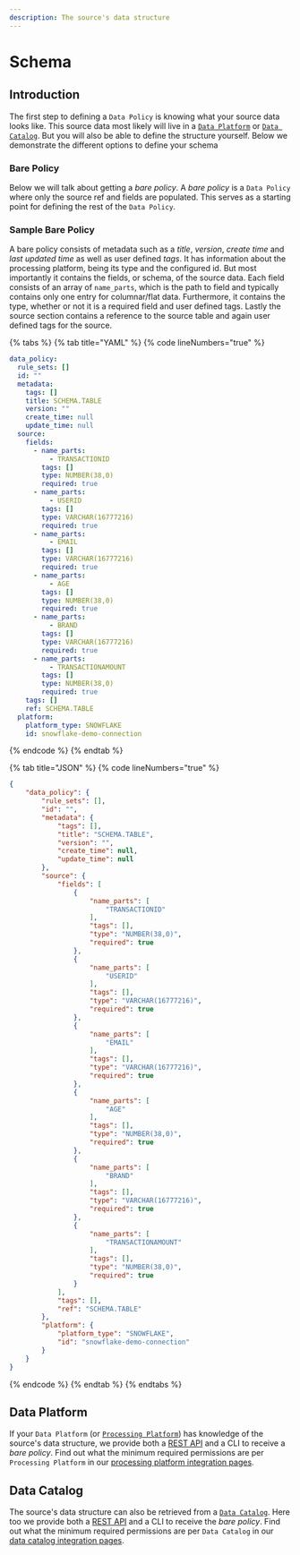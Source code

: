```yaml
---
description: The source's data structure
---
```


# Schema

## Introduction

The first step to defining a `Data Policy` is knowing what your source data looks like. This source data most likely will live in a [`Data Platform`](../reference/processing-platform-integrations/) or [`Data Catalog`](../reference/data-catalog-integrations.md). But you will also be able to define the structure yourself. Below we demonstrate the different options to define your schema

### Bare Policy

Below we will talk about getting a _bare policy_. A _bare policy_ is a `Data Policy` where only the source ref and fields are populated. This serves as a starting point for defining the rest of the `Data Policy`.&#x20;

### Sample Bare Policy

A bare policy consists of metadata such as a _title_, _version_, _create time_ and _last updated time_ as well as user defined _tags_. It has information about the processing platform, being its type and the configured id. But most importantly it contains the fields, or schema, of the source data. Each field consists of an array of `name_parts`, which is the path to field and typically contains only one entry for columnar/flat data. Furthermore, it contains the type, whether or not it is a required field and user defined tags. Lastly the source section contains a reference to the source table and again user defined tags for the source.

{% tabs %}
{% tab title="YAML" %}
{% code lineNumbers="true" %}
```yaml
data_policy:
  rule_sets: []
  id: ""
  metadata:
    tags: []
    title: SCHEMA.TABLE
    version: ""
    create_time: null
    update_time: null
  source:
    fields:
      - name_parts:
          - TRANSACTIONID
        tags: []
        type: NUMBER(38,0)
        required: true
      - name_parts:
          - USERID
        tags: []
        type: VARCHAR(16777216)
        required: true
      - name_parts:
          - EMAIL
        tags: []
        type: VARCHAR(16777216)
        required: true
      - name_parts:
          - AGE
        tags: []
        type: NUMBER(38,0)
        required: true
      - name_parts:
          - BRAND
        tags: []
        type: VARCHAR(16777216)
        required: true
      - name_parts:
          - TRANSACTIONAMOUNT
        tags: []
        type: NUMBER(38,0)
        required: true
    tags: []
    ref: SCHEMA.TABLE
  platform:
    platform_type: SNOWFLAKE
    id: snowflake-demo-connection
```
{% endcode %}
{% endtab %}

{% tab title="JSON" %}
{% code lineNumbers="true" %}
```json
{
    "data_policy": {
        "rule_sets": [],
        "id": "",
        "metadata": {
            "tags": [],
            "title": "SCHEMA.TABLE",
            "version": "",
            "create_time": null,
            "update_time": null
        },
        "source": {
            "fields": [
                {
                    "name_parts": [
                        "TRANSACTIONID"
                    ],
                    "tags": [],
                    "type": "NUMBER(38,0)",
                    "required": true
                },
                {
                    "name_parts": [
                        "USERID"
                    ],
                    "tags": [],
                    "type": "VARCHAR(16777216)",
                    "required": true
                },
                {
                    "name_parts": [
                        "EMAIL"
                    ],
                    "tags": [],
                    "type": "VARCHAR(16777216)",
                    "required": true
                },
                {
                    "name_parts": [
                        "AGE"
                    ],
                    "tags": [],
                    "type": "NUMBER(38,0)",
                    "required": true
                },
                {
                    "name_parts": [
                        "BRAND"
                    ],
                    "tags": [],
                    "type": "VARCHAR(16777216)",
                    "required": true
                },
                {
                    "name_parts": [
                        "TRANSACTIONAMOUNT"
                    ],
                    "tags": [],
                    "type": "NUMBER(38,0)",
                    "required": true
                }
            ],
            "tags": [],
            "ref": "SCHEMA.TABLE"
        },
        "platform": {
            "platform_type": "SNOWFLAKE",
            "id": "snowflake-demo-connection"
        }
    }
}
```
{% endcode %}
{% endtab %}
{% endtabs %}

## Data Platform

If your `Data Platform` (or [`Processing Platform`](../reference/processing-platform-integrations/)) has knowledge of the source's data structure, we provide both a [REST API](../reference/api-reference.md#processing-platforms-platformid-tables-table\_id-bare-policy) and a CLI to receive a _bare policy_. Find out what the minimum required permissions are per `Processing Platform` in our [processing platform integration pages](../reference/processing-platform-integrations/).&#x20;

## Data Catalog

The source's data structure can also be retrieved from a [`Data Catalog`](../reference/data-catalog-integrations.md). Here too we provide both a [REST API](../reference/api-reference.md#catalogs-catalogid-databases-databaseid-schemas-schemaid-tables-tableid-bare-policy) and a CLI to receive the _bare policy_. Find out what the minimum required permissions are per `Data Catalog` in our [data catalog integration pages](../reference/data-catalog-integrations.md).&#x20;
